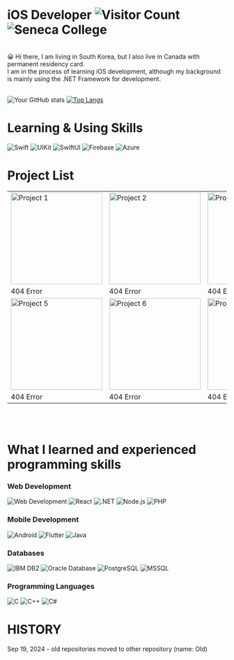 # iOS Developer ![Visitor Count](https://komarev.com/ghpvc/?username=FailFly24) ![Seneca College](https://img.shields.io/badge/Seneca_College-%23FF0000?style=flat&logoColor=white)
<br>
😀 Hi there, I am living in South Korea, but I also live in Canada with permanent residency card.<br>
I am in the process of learning iOS development, although my background is mainly using the .NET Framework for development.
<br><br>

![Your GitHub stats](https://github-readme-stats.vercel.app/api?username=FailFly24&show_icons=true&theme=radical) 
[![Top Langs](https://github-readme-stats.vercel.app/api/top-langs/?username=FailFly24&layout=compact&theme=radical)](https://github.com/anuraghazra/github-readme-stats)

# **Learning & Using Skills**
![Swift](https://img.shields.io/badge/Swift-%23F05138?style=flat&logo=swift&logoColor=white)
![UIKit](https://img.shields.io/badge/UIKit-%23007AFF?style=flat&logo=apple&logoColor=white)
![SwiftUI](https://img.shields.io/badge/SwiftUI-%23F05138?style=flat&logo=swift&logoColor=white)
![Firebase](https://img.shields.io/badge/Firebase-%23FFCA28?style=flat&logo=firebase&logoColor=white)
![Azure](https://img.shields.io/badge/Azure-%23007FFF?style=flat&logo=azure&logoColor=white)

# Project List
<table>
  <tr>
    <td><img src="https://via.placeholder.com/200" alt="Project 1" width="210"/></td>
    <td><img src="https://via.placeholder.com/200" alt="Project 2" width="210"/></td>
    <td><img src="https://via.placeholder.com/200" alt="Project 3" width="210"/></td>
    <td><img src="https://via.placeholder.com/200" alt="Project 4" width="210"/></td>
  </tr>
  <tr>
    <td>404 Error</td>
    <td>404 Error</td>
    <td>404 Error</td>
    <td>404 Error</td>
  </tr>
  <tr>
    <td><img src="https://via.placeholder.com/200" alt="Project 5" width="210"/></td>
    <td><img src="https://via.placeholder.com/200" alt="Project 6" width="210"/></td>
    <td><img src="https://via.placeholder.com/200" alt="Project 7" width="210"/></td>
    <td><img src="https://via.placeholder.com/200" alt="Project 8" width="210"/></td>
  </tr>
  <tr>
    <td>404 Error</td>
    <td>404 Error</td>
    <td>404 Error</td>
    <td>404 Error</td>
  </tr>
</table

<br><br>
# What I learned and experienced programming skills
### Web Development
![Web Development](https://img.shields.io/badge/Web_Development-%23F4A300?style=flat&logo=html5&logoColor=white)
![React](https://img.shields.io/badge/React-%2361DAFB?style=flat&logo=react&logoColor=white)
![.NET](https://img.shields.io/badge/.NET-%23512BD4?style=flat&logo=.net&logoColor=white) 
![Node.js](https://img.shields.io/badge/Node.js-%238CC84B?style=flat&logo=node.js&logoColor=white)
![PHP](https://img.shields.io/badge/PHP-%23777BB4?style=flat&logo=php&logoColor=white)

### Mobile Development
![Android](https://img.shields.io/badge/Android-%233DDC84?style=flat-square&logo=android&logoColor=white&color=333333)
![Flutter](https://img.shields.io/badge/Flutter-%2302569B?style=flat&logo=flutter&logoColor=white)
![Java](https://img.shields.io/badge/Java-%23007396?style=flat&logo=java&logoColor=white)

### Databases
![IBM DB2](https://img.shields.io/badge/IBM_DB2-%230033A0?style=flat&logo=IBM&logoColor=white)
![Oracle Database](https://img.shields.io/badge/Oracle_Database-%23F80000?style=flat&logo=oracle&logoColor=white)
![PostgreSQL](https://img.shields.io/badge/PostgreSQL-%23336791?style=flat&logo=postgresql&logoColor=white)
![MSSQL](https://img.shields.io/badge/MSSQL-%23CC2927?style=flat&logo=microsoft-sql-server&logoColor=white)

### Programming Languages
![C](https://img.shields.io/badge/C-%2300599C?style=flat&logo=c&logoColor=white)
![C++](https://img.shields.io/badge/C%2B%2B-%2300599C?style=flat&logo=cplusplus&logoColor=white)
![C#](https://img.shields.io/badge/C%23-%23239120?style=flat&logo=c-sharp&logoColor=white)


# HISTORY

Sep 19, 2024 - old repositories moved to other repository (name: Old)


